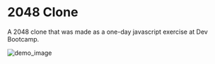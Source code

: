 # 2048 Clone

A 2048 clone that was made as a one-day javascript exercise at Dev Bootcamp.

![demo_image](https://cloud.githubusercontent.com/assets/16000804/18818034/4ed9a1fa-8334-11e6-8c95-7e11bf7a90b6.png)